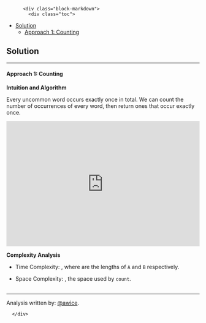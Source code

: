 <div class="article-body">
        
          <div class="block-markdown">
            <div class="toc">
<ul>
<li><a href="#solution">Solution</a><ul>
<li><a href="#approach-1-counting">Approach 1: Counting</a></li>
</ul>
</li>
</ul>
</div>
<h2 id="solution">Solution</h2>
<hr>
<h4 id="approach-1-counting">Approach 1: Counting</h4>
<p><strong>Intuition and Algorithm</strong></p>
<p>Every uncommon word occurs exactly once in total.  We can count the number of occurrences of every word, then return ones that occur exactly once.</p>
<iframe src="https://leetcode.com/playground/YwdvfZv6/shared" frameborder="0" width="100%" height="327" name="YwdvfZv6"></iframe>

<p><strong>Complexity Analysis</strong></p>
<ul>
<li>
<p>Time Complexity:  <script type="math/tex; mode=display">O(M + N)</script>, where <script type="math/tex; mode=display">M, N</script> are the lengths of <code>A</code> and <code>B</code> respectively.</p>
</li>
<li>
<p>Space Complexity:  <script type="math/tex; mode=display">O(M + N)</script>, the space used by <code>count</code>.
<br>
<br></p>
</li>
</ul>
<hr>
<p>Analysis written by: <a href="https://leetcode.com/awice">@awice</a>.</p>
          </div>
        
      </div>